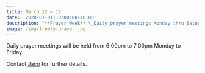 ```yaml
---
title: March 12 — 17
date: '2020-01-01T10:00:00+10:00'
description: "**Prayer Week**:\_Daily prayer meetings Monday thru Saturday with the theme\_“The Next Generation”"
image: /img/freely-prayer.jpg
---
```

Daily prayer meetings will be held from 6:00pm to 7:00pm Monday to Friday.

Contact [Jaco](mailto:jaco@thehomechurch.com.au) for further details.

